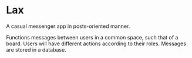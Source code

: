# Lax
A casual messenger app in posts-oriented manner.

Functions messages between users in a common space, such that of a board. Users will have different actions according to their roles. Messages are stored in a database.
